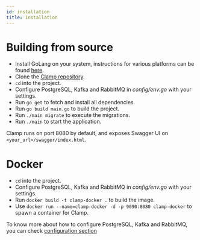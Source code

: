 ```yaml
---
id: installation
title: Installation
---
```


# Building from source
- Install GoLang on your system, instructions for various platforms can be found [here](https://golang.org/doc/install).
- Clone the [Clamp repository](https://gitlab.com/sahajsoft/clamp/clamp-core).
- `cd` into the project.
- Configure PostgreSQL, Kafka and RabbitMQ in *config/env.go* with your settings.
- Run `go get` to fetch and install all dependencies
- Run `go build main.go` to build the project.
- Run `./main migrate` to execute the migrations.
- Run `./main` to start the application.

Clamp runs on port 8080 by default, and exposes Swagger UI on `<your_url>/swagger/index.html`.

# Docker
- `cd` into the project.
- Configure PostgreSQL, Kafka and RabbitMQ in *config/env.go* with your settings.
- Run `docker build -t clamp-docker .` to build the image.
- Use `docker run --name=clamp-docker -d -p 9090:8080 clamp-docker` to spawn a container for Clamp.

To know more about how to configure PostgreSQL, Kafka and RabbitMQ, you can check [configuration section](configuration.md)